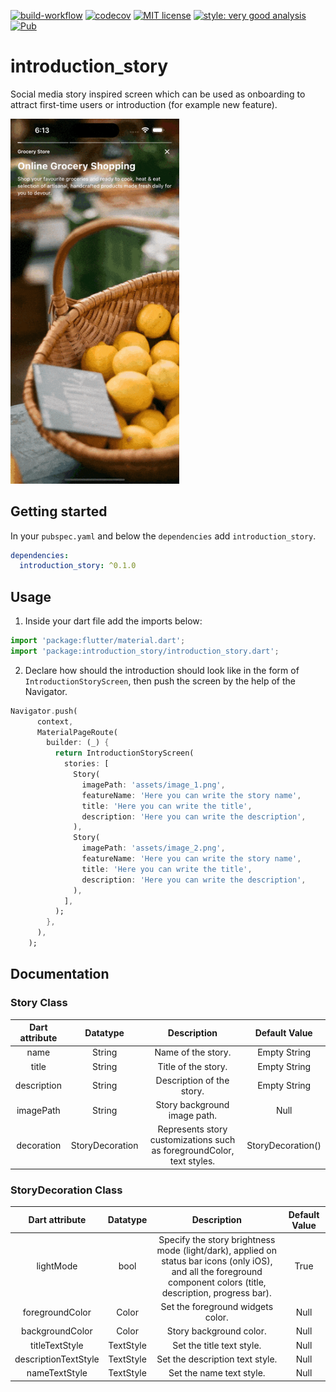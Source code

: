 [![build-workflow](https://github.com/ehabsalah/introduction_story/actions/workflows/build.yaml/badge.svg)](https://github.com/ehabsalah/introduction_story/actions)
[![codecov](https://codecov.io/gh/ehabsalah/introduction_story/branch/main/graph/badge.svg?token=M4M6UNCSRZ)](https://codecov.io/gh/ehabsalah/introduction_story)
[![MIT license](https://img.shields.io/github/license/EhabSalah/introduction_story?style=plastic)](http://opensource.org/licenses/MIT)
[![style: very good analysis](https://img.shields.io/badge/style-very_good_analysis-B22C89.svg)](https://pub.dev/packages/very_good_analysis)
[![Pub](https://img.shields.io/pub/v/introduction_story.svg)](https://pub.dartlang.org/packages/introduction_story)

# introduction_story

Social media story inspired screen which can be used as onboarding to attract first-time users or introduction (for
example new feature).

<img src="https://raw.githubusercontent.com/EhabSalah/introduction_story/main/screenshots/example.gif" width="270">

## Getting started

In your `pubspec.yaml` and below the `dependencies` add `introduction_story`.

```yaml
dependencies:
  introduction_story: ^0.1.0
```

## Usage

1. Inside your dart file add the imports below:

```js
import 'package:flutter/material.dart';
import 'package:introduction_story/introduction_story.dart';
``` 

2. Declare how should the introduction should look like in the form of `IntroductionStoryScreen`, then push the screen
   by
   the help of the Navigator.

```dart
Navigator.push(
      context,
      MaterialPageRoute(
        builder: (_) {
          return IntroductionStoryScreen(
            stories: [
              Story(
                imagePath: 'assets/image_1.png',
                featureName: 'Here you can write the story name',
                title: 'Here you can write the title',
                description: 'Here you can write the description',
              ),
              Story(
                imagePath: 'assets/image_2.png',
                featureName: 'Here you can write the story name',
                title: 'Here you can write the title',
                description: 'Here you can write the description',
              ),
            ],
          );
        },
      ),
    );
```

## Documentation

### ****Story Class****

| Dart attribute        |    Datatype     |                              Description                              |   Default Value   |
|:---------------------:|:---------------:|:---------------------------------------------------------------------:|:-----------------:|
| name            |     String      |                          Name of the story.                           |   Empty String    |
| title          |     String      |                          Title of the story.                          |         Empty String          |
| description          |     String      |                       Description of the story.                       |      Empty String             |
| imagePath          |     String      |                     Story background image path.                      |       Null        |
| decoration          | StoryDecoration | Represents story customizations such as foregroundColor, text styles. | StoryDecoration() |

### ****StoryDecoration Class****

| Dart attribute        | Datatype  |                                                                             Description                                                                             | Default Value |
|:---------------------:|:---------:|:-------------------------------------------------------------------------------------------------------------------------------------------------------------------:|:-------------:|
| lightMode            |   bool    | Specify the story brightness mode (light/dark), applied on status bar icons (only iOS), and all the foreground component colors (title, description, progress bar). |     True      |
| foregroundColor            |   Color   |                                                                  Set the foreground widgets color.                                                                  |     Null      |
| backgroundColor          |   Color   |                                                                       Story background color.                                                                       |     Null      |
| titleTextStyle          | TextStyle |                                                                      Set the title text style.                                                                      |     Null      |
| descriptionTextStyle          | TextStyle |                                                                   Set the description text style.                                                                   |     Null      |
| nameTextStyle          | TextStyle |                                            Set the name text style.                                                                                                 |     Null      |
 